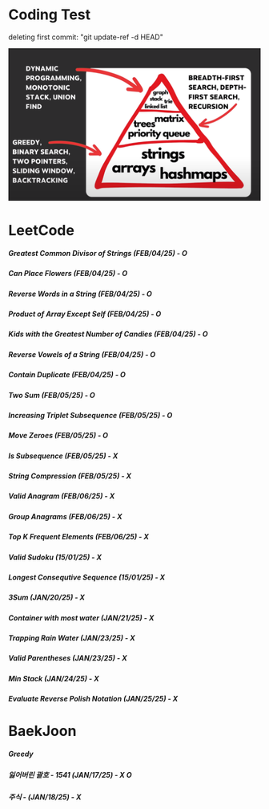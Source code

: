 # Coding Test

deleting first commit: "git update-ref -d HEAD"


![Image](image.png)

# LeetCode
##### Greatest Common Divisor of Strings (FEB/04/25) - O
##### Can Place Flowers (FEB/04/25) - O
##### Reverse Words in a String (FEB/04/25) - O
##### Product of Array Except Self (FEB/04/25) - O
##### Kids with the Greatest Number of Candies (FEB/04/25) - O
##### Reverse Vowels of a String (FEB/04/25) - O
##### Contain Duplicate (FEB/04/25) - O
##### Two Sum (FEB/05/25) - O
##### Increasing Triplet Subsequence (FEB/05/25) - O
##### Move Zeroes (FEB/05/25) - O
##### Is Subsequence (FEB/05/25) - X
##### String Compression (FEB/05/25) - X
##### Valid Anagram (FEB/06/25) - X 
##### Group Anagrams (FEB/06/25) - X
##### Top K Frequent Elements (FEB/06/25) - X
##### Valid Sudoku (15/01/25) - X
##### Longest Consequtive Sequence (15/01/25) - X
##### 3Sum (JAN/20/25) - X
##### Container with most water (JAN/21/25) - X
##### Trapping Rain Water (JAN/23/25) - X
##### Valid Parentheses (JAN/23/25) - X
##### Min Stack (JAN/24/25) - X
##### Evaluate Reverse Polish Notation (JAN/25/25) - X

# BaekJoon 
##### Greedy
##### 잃어버린 괄호 - 1541 (JAN/17/25) - X O
##### 주식 - (JAN/18/25) - X


